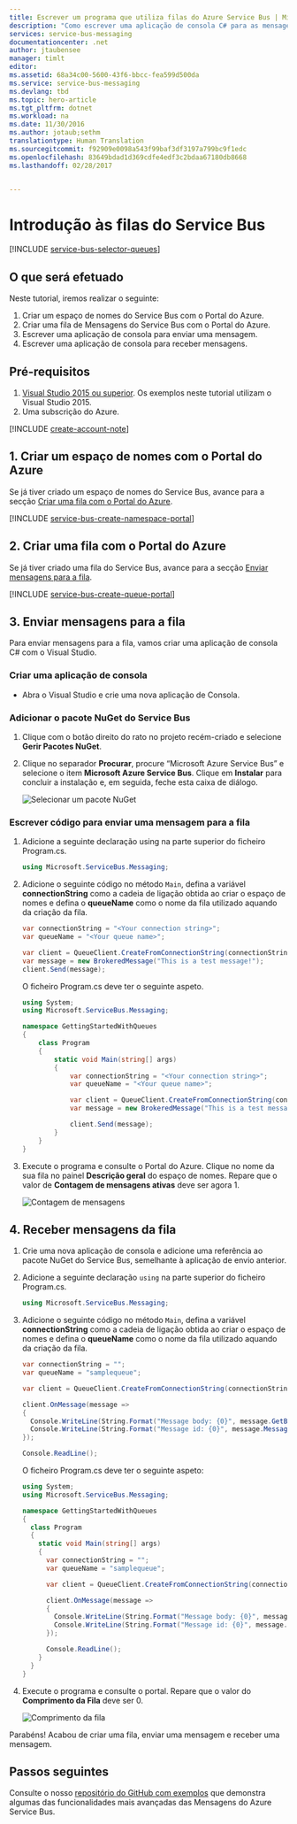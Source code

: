 ```yaml
---
title: Escrever um programa que utiliza filas do Azure Service Bus | Microsoft Docs
description: "Como escrever uma aplicação de consola C# para as mensagens do Service Bus"
services: service-bus-messaging
documentationcenter: .net
author: jtaubensee
manager: timlt
editor: 
ms.assetid: 68a34c00-5600-43f6-bbcc-fea599d500da
ms.service: service-bus-messaging
ms.devlang: tbd
ms.topic: hero-article
ms.tgt_pltfrm: dotnet
ms.workload: na
ms.date: 11/30/2016
ms.author: jotaub;sethm
translationtype: Human Translation
ms.sourcegitcommit: f92909e0098a543f99baf3df3197a799bc9f1edc
ms.openlocfilehash: 83649bdad1d369cdfe4edf3c2bdaa67180db8668
ms.lasthandoff: 02/28/2017


---
```

# <a name="get-started-with-service-bus-queues"></a>Introdução às filas do Service Bus
[!INCLUDE [service-bus-selector-queues](../../includes/service-bus-selector-queues.md)]

## <a name="what-will-be-accomplished"></a>O que será efetuado
Neste tutorial, iremos realizar o seguinte:

1. Criar um espaço de nomes do Service Bus com o Portal do Azure.
2. Criar uma fila de Mensagens do Service Bus com o Portal do Azure.
3. Escrever uma aplicação de consola para enviar uma mensagem.
4. Escrever uma aplicação de consola para receber mensagens.

## <a name="prerequisites"></a>Pré-requisitos
1. [Visual Studio 2015 ou superior](http://www.visualstudio.com). Os exemplos neste tutorial utilizam o Visual Studio 2015.
2. Uma subscrição do Azure.

[!INCLUDE [create-account-note](../../includes/create-account-note.md)]

## <a name="1-create-a-namespace-using-the-azure-portal"></a>1. Criar um espaço de nomes com o Portal do Azure
Se já tiver criado um espaço de nomes do Service Bus, avance para a secção [Criar uma fila com o Portal do Azure](#2-create-a-queue-using-the-azure-portal).

[!INCLUDE [service-bus-create-namespace-portal](../../includes/service-bus-create-namespace-portal.md)]

## <a name="2-create-a-queue-using-the-azure-portal"></a>2. Criar uma fila com o Portal do Azure
Se já tiver criado uma fila do Service Bus, avance para a secção [Enviar mensagens para a fila](#3-send-messages-to-the-queue).

[!INCLUDE [service-bus-create-queue-portal](../../includes/service-bus-create-queue-portal.md)]

## <a name="3-send-messages-to-the-queue"></a>3. Enviar mensagens para a fila
Para enviar mensagens para a fila, vamos criar uma aplicação de consola C# com o Visual Studio.

### <a name="create-a-console-application"></a>Criar uma aplicação de consola

- Abra o Visual Studio e crie uma nova aplicação de Consola.

### <a name="add-the-service-bus-nuget-package"></a>Adicionar o pacote NuGet do Service Bus
1. Clique com o botão direito do rato no projeto recém-criado e selecione **Gerir Pacotes NuGet**.
2. Clique no separador **Procurar**, procure “Microsoft Azure Service Bus” e selecione o item **Microsoft Azure Service Bus**. Clique em **Instalar** para concluir a instalação e, em seguida, feche esta caixa de diálogo.
   
    ![Selecionar um pacote NuGet][nuget-pkg]

### <a name="write-some-code-to-send-a-message-to-the-queue"></a>Escrever código para enviar uma mensagem para a fila
1. Adicione a seguinte declaração using na parte superior do ficheiro Program.cs.
   
    ```csharp
    using Microsoft.ServiceBus.Messaging;
    ```
2. Adicione o seguinte código no método `Main`, defina a variável **connectionString** como a cadeia de ligação obtida ao criar o espaço de nomes e defina o **queueName** como o nome da fila utilizado aquando da criação da fila.
   
    ```csharp
    var connectionString = "<Your connection string>";
    var queueName = "<Your queue name>";
   
    var client = QueueClient.CreateFromConnectionString(connectionString, queueName);
    var message = new BrokeredMessage("This is a test message!");
    client.Send(message);
    ```
   
    O ficheiro Program.cs deve ter o seguinte aspeto.
   
    ```csharp
    using System;
    using Microsoft.ServiceBus.Messaging;
   
    namespace GettingStartedWithQueues
    {
        class Program
        {
            static void Main(string[] args)
            {
                var connectionString = "<Your connection string>";
                var queueName = "<Your queue name>";
   
                var client = QueueClient.CreateFromConnectionString(connectionString, queueName);
                var message = new BrokeredMessage("This is a test message!");
   
                client.Send(message);
            }
        }
    }
    ```
3. Execute o programa e consulte o Portal do Azure. Clique no nome da sua fila no painel **Descrição geral** do espaço de nomes. Repare que o valor de **Contagem de mensagens ativas** deve ser agora 1.
   
      ![Contagem de mensagens][queue-message]

## <a name="4-receive-messages-from-the-queue"></a>4. Receber mensagens da fila
1. Crie uma nova aplicação de consola e adicione uma referência ao pacote NuGet do Service Bus, semelhante à aplicação de envio anterior.
2. Adicione a seguinte declaração `using` na parte superior do ficheiro Program.cs.
   
    ```csharp
    using Microsoft.ServiceBus.Messaging;
    ```
3. Adicione o seguinte código no método `Main`, defina a variável **connectionString** como a cadeia de ligação obtida ao criar o espaço de nomes e defina o **queueName** como o nome da fila utilizado aquando da criação da fila.
   
    ```csharp
    var connectionString = "";
    var queueName = "samplequeue";
   
    var client = QueueClient.CreateFromConnectionString(connectionString, queueName);
   
    client.OnMessage(message =>
    {
      Console.WriteLine(String.Format("Message body: {0}", message.GetBody<String>()));
      Console.WriteLine(String.Format("Message id: {0}", message.MessageId));
    });
   
    Console.ReadLine();
    ```
   
    O ficheiro Program.cs deve ter o seguinte aspeto:
   
    ```csharp
    using System;
    using Microsoft.ServiceBus.Messaging;
   
    namespace GettingStartedWithQueues
    {
      class Program
      {
        static void Main(string[] args)
        {
          var connectionString = "";
          var queueName = "samplequeue";
   
          var client = QueueClient.CreateFromConnectionString(connectionString, queueName);
   
          client.OnMessage(message =>
          {
            Console.WriteLine(String.Format("Message body: {0}", message.GetBody<String>()));
            Console.WriteLine(String.Format("Message id: {0}", message.MessageId));
          });
   
          Console.ReadLine();
        }
      }
    }
    ```
4. Execute o programa e consulte o portal. Repare que o valor do **Comprimento da Fila** deve ser 0.
   
    ![Comprimento da fila][queue-message-receive]

Parabéns! Acabou de criar uma fila, enviar uma mensagem e receber uma mensagem.

## <a name="next-steps"></a>Passos seguintes
Consulte o nosso [repositório do GitHub com exemplos](https://github.com/Azure-Samples/azure-servicebus-messaging-samples) que demonstra algumas das funcionalidades mais avançadas das Mensagens do Azure Service Bus.

<!--Image references-->

[nuget-pkg]: ./media/service-bus-dotnet-get-started-with-queues/nuget-package.png
[queue-message]: ./media/service-bus-dotnet-get-started-with-queues/queue-message.png
[queue-message-receive]: ./media/service-bus-dotnet-get-started-with-queues/queue-message-receive.png


<!--Reference style links - using these makes the source content way more readable than using inline links-->

[github-samples]: https://github.com/Azure-Samples/azure-servicebus-messaging-samples

